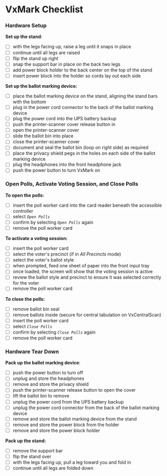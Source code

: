 # VxMark Checklist

### Hardware Setup

**Set up the stand**:

* [ ] with the legs facing up, raise a leg until it snaps in place
* [ ] continue until all legs are raised
* [ ] flip the stand up right
* [ ] snap the support bar in place on the back two legs
* [ ] add power block holder to the back center on the top of the stand
* [ ] insert power block into the holder so cords lay out each side

**Set up the ballot marking device:**

* [ ] place the ballot marking device on the stand, aligning the stand bars with the bottom
* [ ] plug in the power cord connector to the back of the ballot marking device
* [ ] plug the power cord into the UPS battery backup
* [ ] push the printer-scanner cover release button in
* [ ] open the printer-scanner cover
* [ ] slide the ballot bin into place
* [ ] close the printer-scanner cover
* [ ] document and seal the ballot bin (loop on right side) as required
* [ ] place the privacy shield pegs in the holes on each side of the ballot marking device
* [ ] plug the headphones into the front headphone jack
* [ ] push the power button to turn VxMark on

### **Open Polls, Activate Voting Session, and Close Polls**

**To open the polls:**

* [ ] insert the poll worker card into the card reader beneath the accessible controller
* [ ] select _`Open Polls`_
* [ ] confirm by selecting _`Open Polls`_ again
* [ ] remove the poll worker card

**To activate a voting session:**

* [ ] insert the poll worker card
* [ ] select the voter's precinct (if in _All Precincts_ mode)
* [ ] select the voter's ballot style
* [ ] when prompted, feed one sheet of paper into the front input tray
* [ ] once loaded, the screen will show that the voting session is active
* [ ] review the ballot style and precinct to ensure it was selected correctly for the voter
* [ ] remove the poll worker card

**To close the polls:**

* [ ] remove ballot bin seal
* [ ] remove ballots inside (secure for central tabulation on VxCentralScan)
* [ ] insert the poll worker card
* [ ] select _`Close Polls`_
* [ ] confirm by selecting _`Close Polls`_ again
* [ ] remove the poll worker card

### Hardware Tear Down

**Pack up the ballot marking device**:

* [ ] push the power button to turn off
* [ ] unplug and store the headphones
* [ ] remove and store the privacy shield
* [ ] push the printer-scanner release button to open the cover
* [ ] lift the ballot bin to remove
* [ ] unplug the power cord from the UPS battery backup
* [ ] unplug the power cord connector from the back of the ballot marking device
* [ ] remove and store the ballot marking device from the stand
* [ ] remove and store the power block from the holder
* [ ] remove and store the power block holder

**Pack up the stand:**

* [ ] remove the support bar
* [ ] flip the stand over
* [ ] with the legs facing up, pull a leg toward you and fold in
* [ ] continue until all legs are folded down
